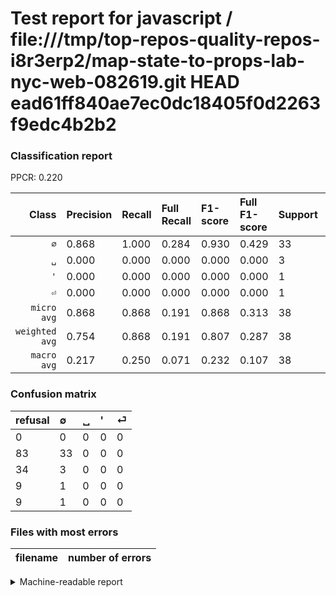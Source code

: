 # Test report for javascript / file:///tmp/top-repos-quality-repos-i8r3erp2/map-state-to-props-lab-nyc-web-082619.git HEAD ead61ff840ae7ec0dc18405f0d2263f9edc4b2b2

### Classification report

PPCR: 0.220

| Class | Precision | Recall | Full Recall | F1-score | Full F1-score | Support | Full Support | PPCR |
|------:|:----------|:-------|:------------|:---------|:---------|:--------|:-------------|:-----|
| `∅` | 0.868| 1.000| 0.284| 0.930| 0.429| 33| 116| 0.284 |
| `␣` | 0.000| 0.000| 0.000| 0.000| 0.000| 3| 37| 0.081 |
| `'` | 0.000| 0.000| 0.000| 0.000| 0.000| 1| 10| 0.100 |
| `⏎` | 0.000| 0.000| 0.000| 0.000| 0.000| 1| 10| 0.100 |
| `micro avg` | 0.868| 0.868| 0.191| 0.868| 0.313| 38| 173| 0.220 |
| `weighted avg` | 0.754| 0.868| 0.191| 0.807| 0.287| 38| 173| 0.220 |
| `macro avg` | 0.217| 0.250| 0.071| 0.232| 0.107| 38| 173| 0.220 |

### Confusion matrix

|refusal|  ∅| ␣| '| ⏎| 
|:---|:---|:---|:---|:---|
|0 |0 |0 |0 |0 |
|83 |33 |0 |0 |0 |
|34 |3 |0 |0 |0 |
|9 |1 |0 |0 |0 |
|9 |1 |0 |0 |0 |

### Files with most errors

| filename | number of errors|
|:----:|:-----|

<details>
    <summary>Machine-readable report</summary>
```json
{
  "cl_report": {"\u0027": {"f1-score": 0.0, "precision": 0.0, "recall": 0.0, "support": 1}, "macro avg": {"f1-score": 0.2323943661971831, "precision": 0.21710526315789475, "recall": 0.25, "support": 38}, "micro avg": {"f1-score": 0.868421052631579, "precision": 0.868421052631579, "recall": 0.868421052631579, "support": 38}, "weighted avg": {"f1-score": 0.8072646404744255, "precision": 0.7541551246537397, "recall": 0.868421052631579, "support": 38}, "\u2205": {"f1-score": 0.9295774647887324, "precision": 0.868421052631579, "recall": 1.0, "support": 33}, "\u23ce": {"f1-score": 0.0, "precision": 0.0, "recall": 0.0, "support": 1}, "\u2423": {"f1-score": 0.0, "precision": 0.0, "recall": 0.0, "support": 3}},
  "cl_report_full": {"\u0027": {"f1-score": 0.0, "precision": 0.0, "recall": 0.0, "support": 10}, "macro avg": {"f1-score": 0.10714285714285715, "precision": 0.21710526315789475, "recall": 0.07112068965517242, "support": 173}, "micro avg": {"f1-score": 0.3127962085308057, "precision": 0.868421052631579, "recall": 0.1907514450867052, "support": 173}, "weighted avg": {"f1-score": 0.2873658133773741, "precision": 0.5822938850015211, "recall": 0.1907514450867052, "support": 173}, "\u2205": {"f1-score": 0.4285714285714286, "precision": 0.868421052631579, "recall": 0.28448275862068967, "support": 116}, "\u23ce": {"f1-score": 0.0, "precision": 0.0, "recall": 0.0, "support": 10}, "\u2423": {"f1-score": 0.0, "precision": 0.0, "recall": 0.0, "support": 37}},
  "ppcr": 0.21965317919075145
}
```
</details>
